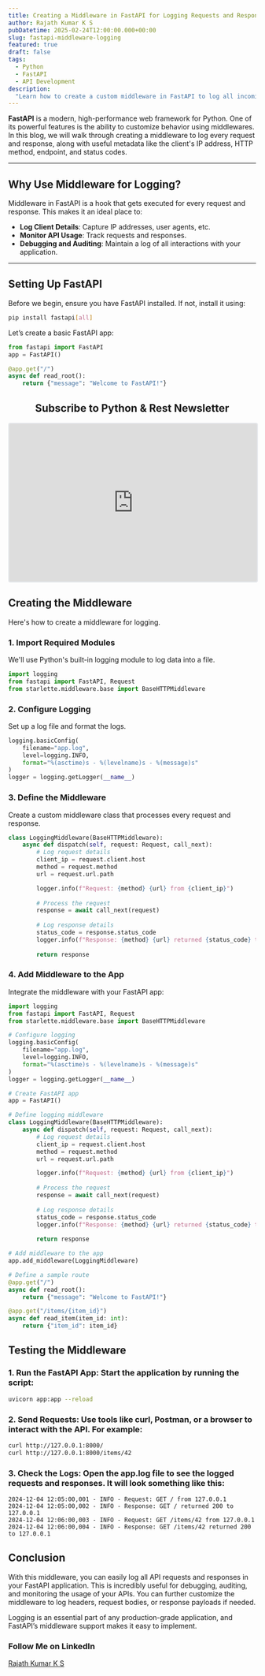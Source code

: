```yaml
---
title: Creating a Middleware in FastAPI for Logging Requests and Responses
author: Rajath Kumar K S
pubDatetime: 2025-02-24T12:00:00.000+00:00
slug: fastapi-middleware-logging
featured: true
draft: false
tags:
  - Python
  - FastAPI
  - API Development
description:
  "Learn how to create a custom middleware in FastAPI to log all incoming requests and outgoing responses, including client IP and other details, into a log file."
---
```


<!-- # Creating a Middleware in FastAPI for Logging Requests and Responses -->

**FastAPI** is a modern, high-performance web framework for Python. One of its powerful features is the ability to customize behavior using middlewares. In this blog, we will walk through creating a middleware to log every request and response, along with useful metadata like the client's IP address, HTTP method, endpoint, and status codes.

---

## Why Use Middleware for Logging?

Middleware in FastAPI is a hook that gets executed for every request and response. This makes it an ideal place to:
- **Log Client Details**: Capture IP addresses, user agents, etc.
- **Monitor API Usage**: Track requests and responses.
- **Debugging and Auditing**: Maintain a log of all interactions with your application.

---

## Setting Up FastAPI

Before we begin, ensure you have FastAPI installed. If not, install it using:

```bash
pip install fastapi[all]
```

Let’s create a basic FastAPI app:

```python
from fastapi import FastAPI
app = FastAPI()

@app.get("/")
async def read_root():
    return {"message": "Welcome to FastAPI!"}
```

<div style="text-align: center;">
  <h2>Subscribe to Python & Rest Newsletter</h2>
  <iframe src="https://embeds.beehiiv.com/c2013d8e-e443-4682-af61-a1fd014a3b15" data-test-id="beehiiv-embed" width="100%" height="320" frameborder="0" scrolling="no" style="border-radius: 4px; border: 2px solid #e5e7eb; margin: 0; background-color: transparent;"></iframe>
</div>

## Creating the Middleware

Here's how to create a middleware for logging.

### 1. **Import Required Modules**

We'll use Python's built-in logging module to log data into a file.

```python
import logging
from fastapi import FastAPI, Request
from starlette.middleware.base import BaseHTTPMiddleware
```

### 2. **Configure Logging**
Set up a log file and format the logs.

```python
logging.basicConfig(
    filename="app.log",
    level=logging.INFO,
    format="%(asctime)s - %(levelname)s - %(message)s"
)
logger = logging.getLogger(__name__)
```

### 3. **Define the Middleware**
Create a custom middleware class that processes every request and response.

```python
class LoggingMiddleware(BaseHTTPMiddleware):
    async def dispatch(self, request: Request, call_next):
        # Log request details
        client_ip = request.client.host
        method = request.method
        url = request.url.path

        logger.info(f"Request: {method} {url} from {client_ip}")
        
        # Process the request
        response = await call_next(request)
        
        # Log response details
        status_code = response.status_code
        logger.info(f"Response: {method} {url} returned {status_code} to {client_ip}")
        
        return response
```

### 4. **Add Middleware to the App**

Integrate the middleware with your FastAPI app:

```python
import logging
from fastapi import FastAPI, Request
from starlette.middleware.base import BaseHTTPMiddleware

# Configure logging
logging.basicConfig(
    filename="app.log",
    level=logging.INFO,
    format="%(asctime)s - %(levelname)s - %(message)s"
)
logger = logging.getLogger(__name__)

# Create FastAPI app
app = FastAPI()

# Define logging middleware
class LoggingMiddleware(BaseHTTPMiddleware):
    async def dispatch(self, request: Request, call_next):
        # Log request details
        client_ip = request.client.host
        method = request.method
        url = request.url.path

        logger.info(f"Request: {method} {url} from {client_ip}")
        
        # Process the request
        response = await call_next(request)
        
        # Log response details
        status_code = response.status_code
        logger.info(f"Response: {method} {url} returned {status_code} to {client_ip}")
        
        return response

# Add middleware to the app
app.add_middleware(LoggingMiddleware)

# Define a sample route
@app.get("/")
async def read_root():
    return {"message": "Welcome to FastAPI!"}

@app.get("/items/{item_id}")
async def read_item(item_id: int):
    return {"item_id": item_id}
```

## Testing the Middleware

### 1. Run the FastAPI App: Start the application by running the script:

```bash
uvicorn app:app --reload
```

### 2. Send Requests: Use tools like curl, Postman, or a browser to interact with the API. For example:

```bash
curl http://127.0.0.1:8000/
curl http://127.0.0.1:8000/items/42
``` 

### 3. Check the Logs: Open the app.log file to see the logged requests and responses. It will look something like this:

```text
2024-12-04 12:05:00,001 - INFO - Request: GET / from 127.0.0.1
2024-12-04 12:05:00,002 - INFO - Response: GET / returned 200 to 127.0.0.1
2024-12-04 12:06:00,003 - INFO - Request: GET /items/42 from 127.0.0.1
2024-12-04 12:06:00,004 - INFO - Response: GET /items/42 returned 200 to 127.0.0.1
```

## Conclusion

With this middleware, you can easily log all API requests and responses in your FastAPI application. This is incredibly useful for debugging, auditing, and monitoring the usage of your APIs. You can further customize the middleware to log headers, request bodies, or response payloads if needed.

Logging is an essential part of any production-grade application, and FastAPI’s middleware support makes it easy to implement.

### Follow Me on LinkedIn

<div class="badge-base LI-profile-badge" data-locale="en_US" data-size="large" data-theme="light" data-type="HORIZONTAL" data-vanity="rajathkumarks" data-version="v1"><a class="badge-base__link LI-simple-link" href="https://in.linkedin.com/in/rajathkumarks?trk=profile-badge">Rajath Kumar K S</a></div>